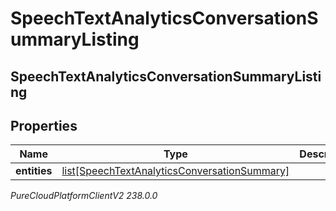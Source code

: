 # SpeechTextAnalyticsConversationSummaryListing

## SpeechTextAnalyticsConversationSummaryListing

## Properties

|Name | Type | Description | Notes|
|------------ | ------------- | ------------- | -------------|
| **entities** | [list[SpeechTextAnalyticsConversationSummary]](SpeechTextAnalyticsConversationSummary) |  | [optional] |



_PureCloudPlatformClientV2 238.0.0_
